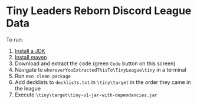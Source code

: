 # Tiny Leaders Reborn Discord League Data

To run:
1. [Install a JDK](https://docs.oracle.com/en/java/javase/20/install/overview-jdk-installation.html)
2. [Install maven](https://maven.apache.org/install.html)
3. Download and extract the code (green `Code` button on this screen)
4. Navigate to `whereverYouExtractedThisTo\TinyLeague\tiny` in a terminal
5. Run `mvn clean package`
6. Add decklists to `decklists.txt` in `\tiny\target` in the order they came in the league
7. Execute `\tiny\target\tiny-v1-jar-with-dependancies.jar`